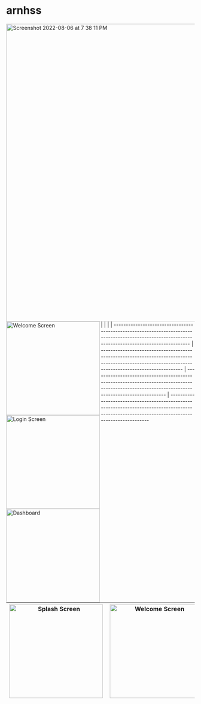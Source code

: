# arnhss

 <img width="794" alt="Screenshot 2022-08-06 at 7 38 11 PM" src="https://user-images.githubusercontent.com/65447144/183262069-c001b9ae-e31a-4ae8-b13b-ef080403d4f8.png">
| <img align="left" alt="Welcome Screen" src="https://user-images.githubusercontent.com/65447144/134811243-353062b5-b179-473e-8a3f-8ffa66a79aba.jpeg" width="250px" /> | <img align="left" alt="Login Screen" src="https://user-images.githubusercontent.com/65447144/134811258-09934988-50b3-4d5c-b67b-5027c59b5ee5.jpeg" width="250px" /> | <img align="left" alt="Dashboard" src="https://user-images.githubusercontent.com/65447144/134811288-666ff458-27b5-4337-9808-5b1b7b4ace57.jpeg" width="250px" /> 
| -------------------------------------------------------------------------------------------------------------------------------------------------- | ---------------------------------------------------------------------------------------------------------------------------------------------------- | ------------------------------------------------------------------------------------------------------------------------------------------------ | ------------------------------------------------------------------------------------------------------------------------------------------------ 


 <img align="left" alt="Splash Screen" src="https://user-images.githubusercontent.com/65447144/134811549-a248aa4b-5220-4318-8bc0-bd35994e16cd.jpeg" width="250px" /> | <img align="left" alt="Welcome Screen" src="https://user-images.githubusercontent.com/65447144/134811579-97127510-0618-422b-8ace-da7c932deeb4.jpeg" width="250px" /> 
| -------------------------------------------------------------------------------------------------------------------------------------------------- | ---------------------------------------------------------------------------------------------------------------------------------------------------- 
